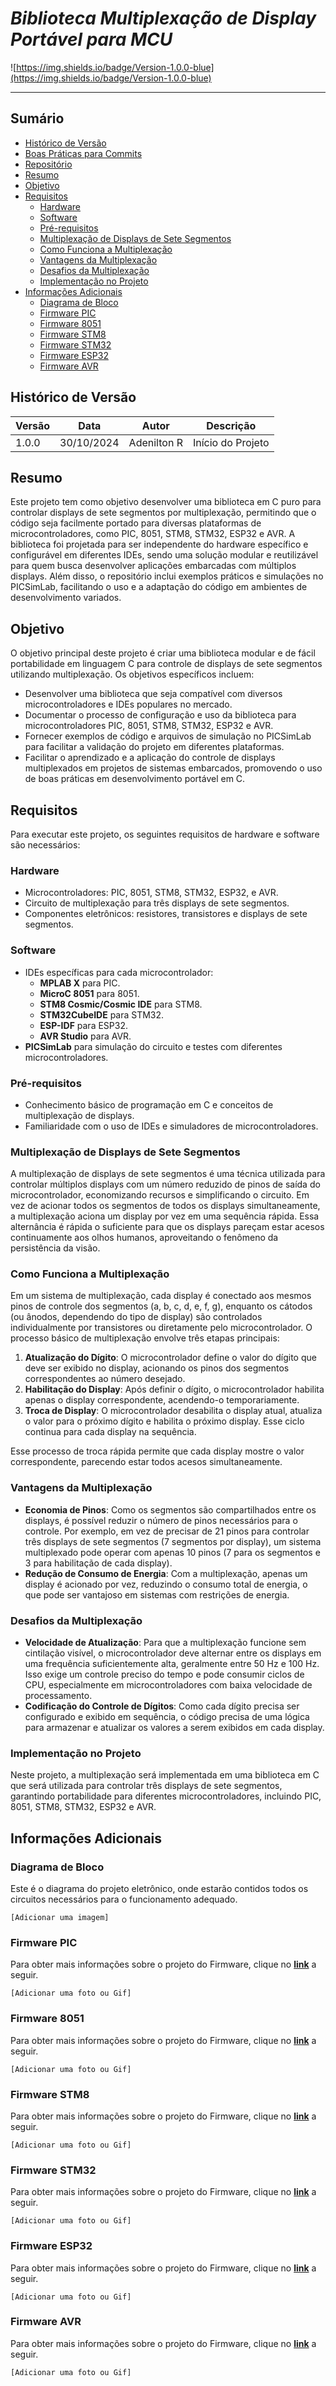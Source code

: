 # _Biblioteca Multiplexação de Display Portável para MCU_

![https://img.shields.io/badge/Version-1.0.0-blue](https://img.shields.io/badge/Version-1.0.0-blue)

---

## Sumário

- [Histórico de Versão](#histórico-de-versão)
- [Boas Práticas para Commits](#boas-práticas-para-commits)
- [Repositório](#repositório)
- [Resumo](#resumo)
- [Objetivo](#objetivo)
- [Requisitos](#requisitos)
    - [Hardware](#hardware)
    - [Software](#software)
    - [Pré-requisitos](#pré-requisitos)
    - [Multiplexação de Displays de Sete Segmentos](#multiplexação-de-displays-de-sete-segmentos)
    - [Como Funciona a Multiplexação](#como-funciona-a-multiplexação)
    - [Vantagens da Multiplexação](#vantagens-da-multiplexação)
    - [Desafios da Multiplexação](#desafios-da-multiplexação)
    - [Implementação no Projeto](#implementação-no-projeto)
- [Informações Adicionais](#informações-adicionais)
    - [Diagrama de Bloco](#diagrama-de-bloco)
    - [Firmware PIC](#firmware-pic)
    - [Firmware 8051](#firmware-8051)
    - [Firmware STM8](#firmware-stm8)
    - [Firmware STM32](#firmware-stm32)
    - [Firmware ESP32](#firmware-esp32)
    - [Firmware AVR](#firmware-avr)

## Histórico de Versão

| Versão | Data       | Autor       | Descrição         |
|--------|------------|-------------|-------------------|
| 1.0.0  | 30/10/2024 | Adenilton R | Início do Projeto |

## Resumo

Este projeto tem como objetivo desenvolver uma biblioteca em C puro para controlar displays de sete segmentos por multiplexação, permitindo que o código seja facilmente portado para diversas plataformas de microcontroladores, como PIC, 8051, STM8, STM32, ESP32 e AVR. A biblioteca foi projetada para ser independente do hardware específico e configurável em diferentes IDEs, sendo uma solução modular e reutilizável para quem busca desenvolver aplicações embarcadas com múltiplos displays. Além disso, o repositório inclui exemplos práticos e simulações no PICSimLab, facilitando o uso e a adaptação do código em ambientes de desenvolvimento variados.

## Objetivo

O objetivo principal deste projeto é criar uma biblioteca modular e de fácil portabilidade em linguagem C para controle de displays de sete segmentos utilizando multiplexação. Os objetivos específicos incluem:

- Desenvolver uma biblioteca que seja compatível com diversos microcontroladores e IDEs populares no mercado.
- Documentar o processo de configuração e uso da biblioteca para microcontroladores PIC, 8051, STM8, STM32, ESP32 e AVR.
- Fornecer exemplos de código e arquivos de simulação no PICSimLab para facilitar a validação do projeto em diferentes plataformas.
- Facilitar o aprendizado e a aplicação do controle de displays multiplexados em projetos de sistemas embarcados, promovendo o uso de boas práticas em desenvolvimento portável em C.

## Requisitos

Para executar este projeto, os seguintes requisitos de hardware e software são necessários:

### Hardware

- Microcontroladores: PIC, 8051, STM8, STM32, ESP32, e AVR.
- Circuito de multiplexação para três displays de sete segmentos.
- Componentes eletrônicos: resistores, transistores e displays de sete segmentos.

### Software

- IDEs específicas para cada microcontrolador:
    - **MPLAB X** para PIC.
    - **MicroC 8051** para 8051.
    - **STM8 Cosmic/Cosmic IDE** para STM8.
    - **STM32CubeIDE** para STM32.
    - **ESP-IDF** para ESP32.
    - **AVR Studio** para AVR.
- **PICSimLab** para simulação do circuito e testes com diferentes microcontroladores.

### Pré-requisitos

- Conhecimento básico de programação em C e conceitos de multiplexação de displays.
- Familiaridade com o uso de IDEs e simuladores de microcontroladores.

### Multiplexação de Displays de Sete Segmentos

A multiplexação de displays de sete segmentos é uma técnica utilizada para controlar múltiplos displays com um número reduzido de pinos de saída do microcontrolador, economizando recursos e simplificando o circuito. Em vez de acionar todos os segmentos de todos os displays simultaneamente, a multiplexação aciona um display por vez em uma sequência rápida. Essa alternância é rápida o suficiente para que os displays pareçam estar acesos continuamente aos olhos humanos, aproveitando o fenômeno da persistência da visão.

### Como Funciona a Multiplexação

Em um sistema de multiplexação, cada display é conectado aos mesmos pinos de controle dos segmentos (a, b, c, d, e, f, g), enquanto os cátodos (ou ânodos, dependendo do tipo de display) são controlados individualmente por transistores ou diretamente pelo microcontrolador. O processo básico de multiplexação envolve três etapas principais:

1. **Atualização do Dígito**: O microcontrolador define o valor do dígito que deve ser exibido no display, acionando os pinos dos segmentos correspondentes ao número desejado.
2. **Habilitação do Display**: Após definir o dígito, o microcontrolador habilita apenas o display correspondente, acendendo-o temporariamente.
3. **Troca de Display**: O microcontrolador desabilita o display atual, atualiza o valor para o próximo dígito e habilita o próximo display. Esse ciclo continua para cada display na sequência.

Esse processo de troca rápida permite que cada display mostre o valor correspondente, parecendo estar todos acesos simultaneamente.

### Vantagens da Multiplexação

- **Economia de Pinos**: Como os segmentos são compartilhados entre os displays, é possível reduzir o número de pinos necessários para o controle. Por exemplo, em vez de precisar de 21 pinos para controlar três displays de sete segmentos (7 segmentos por display), um sistema multiplexado pode operar com apenas 10 pinos (7 para os segmentos e 3 para habilitação de cada display).
- **Redução de Consumo de Energia**: Com a multiplexação, apenas um display é acionado por vez, reduzindo o consumo total de energia, o que pode ser vantajoso em sistemas com restrições de energia.

### Desafios da Multiplexação

- **Velocidade de Atualização**: Para que a multiplexação funcione sem cintilação visível, o microcontrolador deve alternar entre os displays em uma frequência suficientemente alta, geralmente entre 50 Hz e 100 Hz. Isso exige um controle preciso do tempo e pode consumir ciclos de CPU, especialmente em microcontroladores com baixa velocidade de processamento.
- **Codificação do Controle de Dígitos**: Como cada dígito precisa ser configurado e exibido em sequência, o código precisa de uma lógica para armazenar e atualizar os valores a serem exibidos em cada display.

### Implementação no Projeto

Neste projeto, a multiplexação será implementada em uma biblioteca em C que será utilizada para controlar três displays de sete segmentos, garantindo portabilidade para diferentes microcontroladores, incluindo PIC, 8051, STM8, STM32, ESP32 e AVR.

## Informações Adicionais

### Diagrama de Bloco

Este é o diagrama do projeto eletrônico, onde estarão contidos todos os circuitos necessários para o funcionamento adequado.

`[Adicionar uma imagem]`

### Firmware PIC

Para obter mais informações sobre o projeto do Firmware, clique no [**link**](https://github.com/AdeniltonR/Biblioteca-Multiplexacao-Display-Portavel-MCU/tree/main/Projetos/MCU-PIC) a seguir.

`[Adicionar uma foto ou Gif]`

### Firmware 8051

Para obter mais informações sobre o projeto do Firmware, clique no [**link**](https://github.com/AdeniltonR/Biblioteca-Multiplexacao-Display-Portavel-MCU/tree/main/Projetos/MCU-8051) a seguir.

`[Adicionar uma foto ou Gif]`

### Firmware STM8

Para obter mais informações sobre o projeto do Firmware, clique no [**link**](https://github.com/AdeniltonR/Biblioteca-Multiplexacao-Display-Portavel-MCU/tree/main/Projetos/MCU-STM8) a seguir.

`[Adicionar uma foto ou Gif]`

### Firmware STM32

Para obter mais informações sobre o projeto do Firmware, clique no [**link**](https://github.com/AdeniltonR/Biblioteca-Multiplexacao-Display-Portavel-MCU/tree/main/Projetos/MCU-STM32) a seguir.

`[Adicionar uma foto ou Gif]`

### Firmware ESP32

Para obter mais informações sobre o projeto do Firmware, clique no [**link**](https://github.com/AdeniltonR/Biblioteca-Multiplexacao-Display-Portavel-MCU/tree/main/Projetos/MCU-ESP32) a seguir.

`[Adicionar uma foto ou Gif]`

### Firmware AVR

Para obter mais informações sobre o projeto do Firmware, clique no [**link**](https://github.com/AdeniltonR/Biblioteca-Multiplexacao-Display-Portavel-MCU/tree/main/Projetos/MCU-AVR) a seguir.

`[Adicionar uma foto ou Gif]`